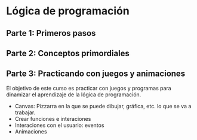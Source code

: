 # Lógica de programación

## Parte 1: Primeros pasos


## Parte 2: Conceptos primordiales


## Parte 3: Practicando con juegos y animaciones

El objetivo de este curso es practicar con juegos y programas para dinamizar el aprendizaje de la lógica de programación.

* Canvas: Pizzarra en la que se puede dibujar, gráfica, etc. lo que se va a trabajar.
* Crear funciones e interaciones
* Interaciones con el usuario: eventos
* Animaciones 

